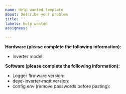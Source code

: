 ```yaml
---
name: Help wanted template
about: Describe your problem
title: ''
labels: help wanted
assignees: ''

---
```


**Hardware (please complete the following information):**
 - Inverter model:

**Software (please complete the following information):**
 - Logger firmware version:
 - deye-inverter-mqtt version:
 - config.env (remove passwords before pasting):
